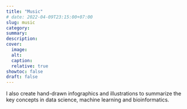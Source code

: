 ```yaml
---
title: "Music"
# date: 2022-04-09T23:15:00+07:00
slug: music
category:
summary:
description:
cover:
  image:
  alt:
  caption:
  relative: true
showtoc: false
draft: false
---
```


I also create hand-drawn infographics and illustrations to summarize the key concepts in data science, machine learning and bioinformatics.
